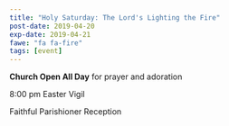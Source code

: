```yaml
---
title: "Holy Saturday: The Lord's Lighting the Fire"
post-date: 2019-04-20
exp-date: 2019-04-21
fawe: "fa fa-fire"
tags: [event]
---
```

**Church Open All Day** for prayer and adoration

8:00 pm Easter Vigil

Faithful Parishioner Reception